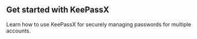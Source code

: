 
## Get started with KeePassX

Learn how to use KeePassX for securely managing passwords for multiple accounts.
